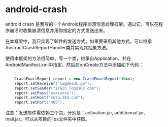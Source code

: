 android-crash
=============

android crash 是我写的一个Android程序崩溃信息处理框架。通过它，可以在程序崩溃时收集崩溃信息并用你指定的方式发送出来。

在本框架中，我只实现了邮件的发送方式。如果要采用其他方式，可以继承AbstractCrashReportHandler类并实现其抽象方法。

使用本框架的方法很简单，写一个类，继承自Application，并在AndroidManifest.xml中指定。然后在onCreate方法中添加如下代码：

```java

    CrashEmailReport report = new CrashEmailReport(this);
    report.setReceiver("log@msdx.pw");
    report.setSender("irain_log@163.com");
    report.setPass("xxxxxxxx");
    report.setHost("smtp.163.com");
    report.setPort("465");
```

注意：发送邮件需依赖三个包，分别是：activation.jar, additionnal.jar, mail.jar。可以从项目的libs文件夹中获取。
